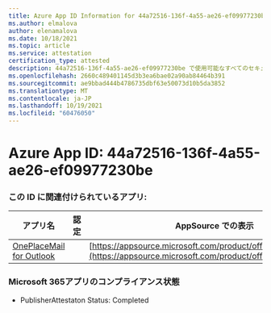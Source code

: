 ```yaml
---
title: Azure App ID Information for 44a72516-136f-4a55-ae26-ef09977230be
ms.author: elmalova
author: elenamalova
ms.date: 10/18/2021
ms.topic: article
ms.service: attestation
certification_type: attested
description: 44a72516-136f-4a55-ae26-ef09977230be で使用可能なすべてのセキュリティおよびコンプライアンス情報。
ms.openlocfilehash: 2660c489401145d3b3ea6bae02a90ab84464b391
ms.sourcegitcommit: ae9bbad444b4786735dbf63e50073d10b5da3852
ms.translationtype: MT
ms.contentlocale: ja-JP
ms.lasthandoff: 10/19/2021
ms.locfileid: "60476050"
---
```

# <a name="azure-app-id-44a72516-136f-4a55-ae26-ef09977230be"></a>Azure App ID: 44a72516-136f-4a55-ae26-ef09977230be


### <a name="apps-associated-with-this-id"></a>この ID に関連付けられているアプリ:
| **アプリ名** | **認定** | **AppSource での表示** |
|--------------|---------------|-----------------------|
| [OnePlaceMail for Outlook](https://docs.microsoft.com/microsoft-365-app-certification/forward/WA104380723) |  | [https://appsource.microsoft.com/product/office/WA104380723](https://appsource.microsoft.com/product/office/WA104380723) |

### <a name="microsoft-365-app-compliance-status"></a>Microsoft 365アプリのコンプライアンス状態
- PublisherAttestaton Status: Completed

